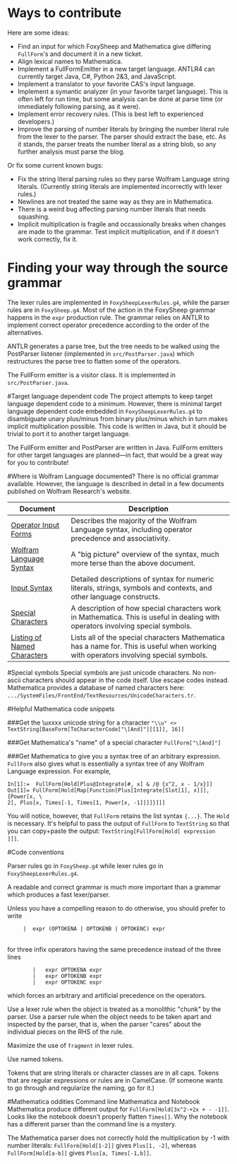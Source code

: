 # Ways to contribute
Here are some ideas:

* Find an input for which FoxySheep and Mathematica give differing `FullForm`'s and document it in a new ticket.
* Align lexical names to Mathematica. 
* Implement a FullFormEmitter in a new target language. ANTLR4 can currently target Java, C#, Python 2&3, and JavaScript.
* Implement a translator to your favorite CAS's input language.
* Implement a symantic analyzer (in your favorite target language). This is often left for run time, but some analysis can be done at parse time (or immediately following parsing, as it were).
* Implement error recovery rules. (This is best left to experienced developers.)
* Improve the parsing of number literals by bringing the number literal rule from the lexer to the parser. The parser should extract the base, etc. As it stands, the parser treats the number literal as a string blob, so any further analysis must parse the blog. 

Or fix some current known bugs:

* Fix the string literal parsing rules so they parse Wolfram Language string literals. (Currently string literals are implemented incorrectly with lexer rules.)
* Newlines are not treated the same way as they are in Mathematica.
* There is a weird bug affecting parsing number literals that needs squashing. 
* Implicit multiplication is fragile and occassionally breaks when changes are made to the grammar. Test implicit multiplication, and if it doesn't work correctly, fix it.

# Finding your way through the source grammar
The lexer rules are implemented in `FoxySheepLexerRules.g4`, while the parser rules are in `FoxySheep.g4`. Most of the action in the FoxySheep grammar happens in the `expr` production rule. The grammar relies on ANTLR to implement correct operator precedence according to the order of the alternatives.

ANTLR generates a parse tree, but the tree needs to be walked using the PostParser listener (implemented in `src/PostParser.java`) which restructures the parse tree to flatten some of the operators.

The FullForm emitter is a visitor class. It is implemented in `src/PostParser.java`.

#Target language dependent code
The project attempts to keep target language dependent code to a minimum. However, there is minimal target language dependent code embedded in `FoxySheepLexerRules.g4` to disambiguate unary plus/minus from binary plus/minus which in turn makes implicit multiplication possible. This code is written in Java, but it should be trivial to port it to another target language.

The FullForm emitter and PostParser are written in Java. FullForm emitters for other target languages are planned—in fact, that would be a great way for you to contribute! 

#Where is Wolfram Language documented?
There is no official grammar available. However, the language is described in detail in a few documents published on Wolfram Research's website.

| Document | Description |
|----------|-------------|
| [Operator Input Forms](http://reference.wolfram.com/language/tutorial/OperatorInputForms.html) | Describes the majority of the Wolfram Language syntax, including operator precedence and associativity. |
| [Wolfram Language Syntax](http://reference.wolfram.com/language/guide/Syntax.html) | A "big picture" overview of the syntax, much more terse than the above document. |
| [Input Syntax](http://reference.wolfram.com/language/tutorial/InputSyntax.html) | Detailed descriptions of syntax for numeric literals, strings, symbols and contexts, and other language constructs. |
| [Special Characters](http://reference.wolfram.com/language/tutorial/SpecialCharacters-MathematicalAndOtherNotation.html) | A description of how special characters work in Mathematica. This is useful in dealing with operators involving special symbols. |
| [Listing of Named Characters](http://reference.wolfram.com/language/guide/ListingOfNamedCharacters.html) | Lists all of the special characters Mathematica has a name for. This is useful when working with operators involving special symbols. |

#Special symbols
Special symbols are just unicode characters. No non-ascii characters should appear in the code itself. Use escape codes instead. Mathematica provides a database of named characters here: `.../SystemFiles/FrontEnd/TextResources/UnicodeCharacters.tr`.

#Helpful Mathematica code snippets

###Get the \uxxxx unicode string for a character
`"\\u" <> TextString[BaseForm[ToCharacterCode["\[And]"][[1]], 16]]` 

###Get Mathematica's "name" of a special character
`FullForm["\[And]"]`

###Get Mathematica to give you a syntax tree of an arbitrary expression.
`FullForm` also gives what is essentially a syntax tree of any Wolfram Language expression. For example,

```
In[1]:=  FullForm[Hold[Plus@Integrate[#, x] & /@ {x^2, x - 1/x}]]
Out[1]= FullForm[Hold[Map[Function[Plus[Integrate[Slot[1], x]]], {Power[x, \
2], Plus[x, Times[-1, Times[1, Power[x, -1]]]]}]]]
```

You will notice, however, that `FullForm` retains the list syntax `{...}`. The `Hold` is necessary. It's helpful to pass the output of `FullForm` to `TextString` so that you can copy+paste the output: `TextString[FullForm[Hold[ expression ]]]`.

#Code conventions

Parser rules go in `FoxySheep.g4` while lexer rules go in `FoxySheepLexerRules.g4`.

A readable and correct grammar is much more important than a grammar which produces a fast lexer/parser.

Unless you have a compelling reason to do otherwise, you should prefer to write<br>
```
	 |	expr (OPTOKENA | OPTOKENB | OPTOKENC) expr 
```
<br>for three infix operators having the same precedence instead of the three lines

```
		|	expr OPTOKENA expr 
		|	expr OPTOKENB expr 
		|	expr OPTOKENC expr 
```

which forces an arbitrary and artificial precedence on the operators.

Use a lexer rule when the object is treated as a monolithic "chunk" by the parser. Use a parser rule when the object needs to be taken apart and inspected by the parser, that is, when the parser "cares" about the individual pieces on the RHS of the rule.

Maximize the use of `fragment` in lexer rules.

Use named tokens.

Tokens that are string literals or character classes are in all caps. Tokens that are regular expressions or rules are in CamelCase. (If someone wants to go through and regularize the naming, go for it.)

#Mathematica oddities
Command line Mathematica and Notebook Mathematica produce different output for `FullForm[Hold[3x^2-+2x + - -1]]`. Looks like the notebook doesn't properly flatten `Times[]`. Why the notebook has a different parser than the command line is a mystery.

The Mathematica parser does not correctly hold the multiplication by -1 with number literals: `FullForm[Hold[1-2]]` gives `Plus[1, -2]`, whereas `FullForm[Hold[a-b]]` gives `Plus[a, Times[-1,b]]`.